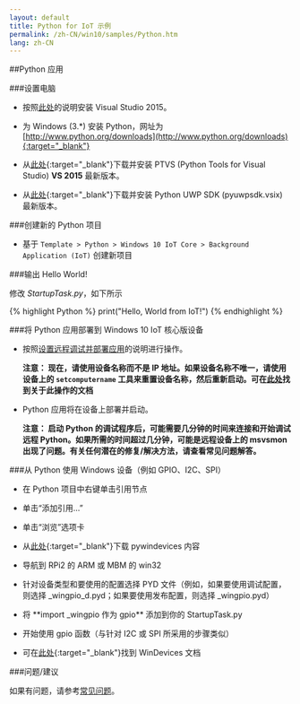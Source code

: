 ```yaml
---
layout: default
title: Python for IoT 示例
permalink: /zh-CN/win10/samples/Python.htm
lang: zh-CN
---
```


##Python 应用

###设置电脑

* 按照[此处]({{site.baseurl}}/{{page.lang}}/win10/SetupPC.htm)的说明安装 Visual Studio 2015。

* 为 Windows \(3.\*\) 安装 Python，网址为 [http://www.python.org/downloads](http://www.python.org/downloads){:target="_blank"}

* 从[此处](https://github.com/microsoft/ptvs/releases){:target="_blank"}下载并安装 PTVS \(Python Tools for Visual Studio\) **VS 2015** 最新版本。

* 从[此处](https://github.com/ms-iot/python/releases){:target="_blank"}下载并安装 Python UWP SDK \(pyuwpsdk.vsix\) 最新版本。

###创建新的 Python 项目

* 基于 `Template > Python > Windows 10 IoT Core > Background Application (IoT)` 创建新项目

###输出 Hello World!

修改 *StartupTask.py*，如下所示

{% highlight Python %}
print("Hello, World from IoT!")
{% endhighlight %}

###将 Python 应用部署到 Windows 10 IoT 核心版设备

* 按照[设置远程调试并部署应用]({{site.baseurl}}/{{page.lang}}/win10/AppDeployment.htm#python)的说明进行操作。

	**注意： 现在，请使用设备名称而不是 IP 地址。如果设备名称不唯一，请使用设备上的 `setcomputername` 工具来重置设备名称，然后重新启动。可在[此处]({{site.baseurl}}/{{page.lang}}/win10/samples/PowerShell.htm)找到关于此操作的文档**

* Python 应用将在设备上部署并启动。

	**注意： 启动 Python 的调试程序后，可能需要几分钟的时间来连接和开始调试远程 Python。如果所需的时间超过几分钟，可能是远程设备上的 msvsmon 出现了问题。有关任何潜在的修复/解决方法，请查看常见问题解答。**

###从 Python 使用 Windows 设备（例如 GPIO、I2C、SPI）

* 在 Python 项目中右键单击引用节点

* 单击“添加引用...”

* 单击“浏览”选项卡

* 从[此处](https://github.com/ms-iot/samples/tree/master/PyWinDevices){:target="_blank"}下载 pywindevices 内容

* 导航到 RPi2 的 ARM 或 MBM 的 win32

* 针对设备类型和要使用的配置选择 PYD 文件（例如，如果要使用调试配置，则选择 \_wingpio\_d.pyd；如果要使用发布配置，则选择 \_wingpio.pyd）

* 将 \*\*import \_wingpio 作为 gpio\*\* 添加到你的 StartupTask.py

* 开始使用 gpio 函数（与针对 I2C 或 SPI 所采用的步骤类似）

* 可在[此处](https://github.com/ms-iot/samples/tree/master/PyWinDevices/docs){:target="_blank"}找到 WinDevices 文档

###问题/建议

如果有问题，请参考[常见问题]({{site.baseurl}}/{{page.lang}}/Faqs.htm)。
